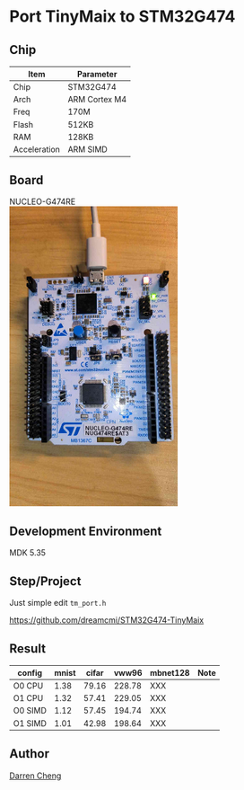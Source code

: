 # Port TinyMaix to STM32G474

## Chip

| Item         | Parameter     |
| ------------ | ------------- |
| Chip         | STM32G474     |
| Arch         | ARM Cortex M4 |
| Freq         | 170M          |
| Flash        | 512KB         |
| RAM          | 128KB         |
| Acceleration | ARM SIMD      |

## Board

NUCLEO-G474RE  
<a href="assets/NUCLEO-G474RE.jpg"><img width=300 src="assets/NUCLEO-G474RE.jpg"/></a>

## Development Environment

MDK 5.35

## Step/Project

Just simple edit `tm_port.h`

https://github.com/dreamcmi/STM32G474-TinyMaix

## Result

| config  | mnist | cifar | vww96  | mbnet128 | Note |
| ------- | ----- | ----- | ------ | -------- | ---- |
| O0 CPU  | 1.38  | 79.16 | 228.78 | XXX      |      |
| O1 CPU  | 1.32  | 57.41 | 229.05 | XXX      |      |
| O0 SIMD | 1.12  | 57.45 | 194.74 | XXX      |      |
| O1 SIMD | 1.01  | 42.98 | 198.64 | XXX      |      |


## Author

[Darren Cheng](https://github.com/dreamcmi) 



